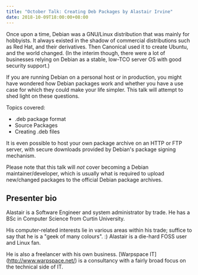```yaml
---
title: "October Talk: Creating Deb Packages by Alastair Irvine"
date: 2018-10-09T18:00:00+08:00
---
```


Once upon a time, Debian was a GNU/Linux distribution that was mainly
for hobbyists.  It always existed in the shadow of commercial
distributions such as Red Hat, and their derivatives.  Then Canonical
used it to create Ubuntu, and the world changed.  (In the interim
though, there were a lot of businesses relying on Debian as a stable,
low-TCO server OS with good security support.)

If you are running Debian on a personal host or in production, you
might have wondered how Debian packages work and whether you have a
use case for which they could make your life simpler.  This talk will
attempt to shed light on these questions.

Topics covered:

  - .deb package format
  - Source Packages
  - Creating .deb files

It is even possible to host your own package archive on an HTTP or FTP
server, with secure downloads provided by Debian's package signing
mechanism.

Please note that this talk will *not* cover becoming a Debian
maintainer/developer, which is usually what is required to upload
new/changed packages to the official Debian package archives.

## Presenter bio

Alastair is a Software Engineer and system administrator by trade.  He
has a BSc in Computer Science from Curtin University.

His computer-related interests lie in various areas within his trade;
suffice to say that he is a "geek of many colours". :) Alastair is a
die-hard FOSS user and Linux fan.

He is also a freelancer with his own business.  [Warpspace IT]
(http://www.warpspace.net/) is a consultancy with a fairly broad
focus on the technical side of IT.
